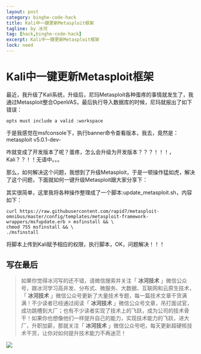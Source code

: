 ```yaml
---
layout: post
category: binghe-code-hack
title: Kali中一键更新Metasploit框架
tagline: by 冰河
tag: [hack,binghe-code-hack]
excerpt: Kali中一键更新Metasploit框架
lock: need
---
```


# Kali中一键更新Metasploit框架

最近，我升级了Kali系统，升级后，尼玛Metasploit各种蛋疼的事情就发生了，我通过Metasploit整合OpenVAS，最后执行导入数据库的时候，尼玛就报出了如下错误：

```
opts must include a valid :workspace
```

于是我感觉在msfconsole下，执行banner命令查看版本，我去，竟然是：metasploit v5.0.1-dev-

咋就变成了开发版本了呢？蛋疼，怎么会升级为开发版本？？？！！！，Kali？？！！无语中。。。

那么，如何解决这个问题，我想到了升级Metasploit，于是一顿操作猛如虎，解决了这个问题，下面就如何一键升级Metasploit跟大家分享下：

其实很简单，这里我将各种操作整理成了一个脚本:update_metasploit.sh，内容如下：

```
curl https://raw.githubusercontent.com/rapid7/metasploit-omnibus/master/config/templates/metasploit-framework-wrappers/msfupdate.erb > msfinstall && \
chmod 755 msfinstall && \
./msfinstall
```

将脚本上传到Kali赋予相应的权限，执行脚本，OK，问题解决！！！

## 写在最后

> 如果你觉得冰河写的还不错，请微信搜索并关注「 **冰河技术** 」微信公众号，跟冰河学习高并发、分布式、微服务、大数据、互联网和云原生技术，「 **冰河技术** 」微信公众号更新了大量技术专题，每一篇技术文章干货满满！不少读者已经通过阅读「 **冰河技术** 」微信公众号文章，吊打面试官，成功跳槽到大厂；也有不少读者实现了技术上的飞跃，成为公司的技术骨干！如果你也想像他们一样提升自己的能力，实现技术能力的飞跃，进大厂，升职加薪，那就关注「 **冰河技术** 」微信公众号吧，每天更新超硬核技术干货，让你对如何提升技术能力不再迷茫！


![](https://img-blog.csdnimg.cn/20200906013715889.png)